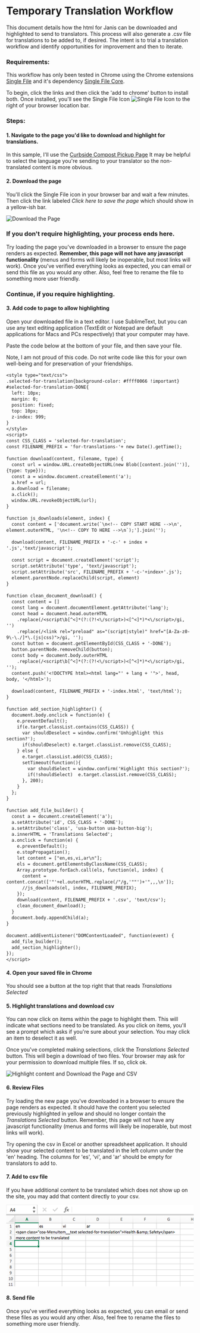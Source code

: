 # Temporary Translation Workflow

This document details how the html for Janis can be downloaded and highlighted to send to translators. This process will also generate a .csv file for translations to be added to, if desired. The intent is to trial a translation workflow and identify opportunities for improvement and then to iterate. 

### Requirements: 

This workflow has only been tested in Chrome using the Chrome extensions 
[Single File](https://chrome.google.com/webstore/detail/singlefile/mpiodijhokgodhhofbcjdecpffjipkle?hl=en)
and it's dependency [Single File Core](https://chrome.google.com/webstore/detail/singlefile-core/jemlklgaibiijojffihnhieihhagocma?hl=en). 

To begin, click the links and then click the 'add to chrome' button to install both. 
Once installed, you'll see the Single File Icon ![Single File Icon](https://raw.githubusercontent.com/gildas-lormeau/SingleFile/master/WebContent/ui/resources/icon_19.png) to the right of your browser location bar.

### Steps:

#### 1. Navigate to the page you'd like to download and highlight for translations.
In this sample, I'll use the [Curbside Compost Pickup Page](http://alpha.austin.gov/services/compost-pickup)
It may be helpful to select the language you're sending to your translator so the non-translated content is more obvious.

#### 2. Download the page 
You'll click the Single File icon in your browser bar and wait a few minutes. 
Then click the link labeled *Click here to save the page* which should show in a yellow-ish bar. 

![Download the Page](./images/translation_workflow_2.gif)
  
### If you don't require highlighting, your process ends here. 
Try loading the page you've downloaded in a browser to ensure the page renders as expected.
**Remember, this page will not have any javascript functionality** (menus and forms will likely be inoperable, but most links will work).
Once you've verified everything looks as expected, you can email or send this file as you would any other. Also, feel free to rename the file to something more user friendly.

### Continue, if you require highlighting. 

#### 3. Add code to page to allow highlighting
Open your downloaded file in a text editor. I use SublimeText, but you can use any text editing application (TextEdit or Notepad are default applications for Macs and PCs respectively) that your computer may have.

Paste the code below at the bottom of your file, and then save your file. 

Note, I am not proud of this code. Do not write code like this for your own well-being and for preservation of your friendships.

```
<style type="text/css">
.selected-for-translation{background-color: #ffff0066 !important}
#selected-for-translation-DONE{
  left: 10px;
  margin: 0;
  position: fixed;
  top: 10px;
  z-index: 999;
}
</style>
<script>
const CSS_CLASS = 'selected-for-translation';
const FILENAME_PREFIX = 'for-translations-'+ new Date().getTime();

function download(content, filename, type) {
  const url = window.URL.createObjectURL(new Blob([content.join('')], {type: type}));
  const a = window.document.createElement('a');
  a.href = url;
  a.download = filename;
  a.click();
  window.URL.revokeObjectURL(url);
}

function js_downloads(element, index) {
  const content = ['document.write(`\n<!-- COPY START HERE -->\n', element.outerHTML, '\n<!-- COPY TO HERE -->\n`);'].join('');

  download(content, FILENAME_PREFIX + '-c-' + index + '.js','text/javascript');
  
  const script = document.createElement('script');
  script.setAttribute('type', 'text/javascript');
  script.setAttribute('src', FILENAME_PREFIX + '-c-'+index+'.js');
  element.parentNode.replaceChild(script, element)
}

function clean_document_download() {
  const content = []
  const lang = document.documentElement.getAttribute('lang');
  const head = document.head.outerHTML
    .replace(/<script\b[^<]*(?:(?!<\/script>)<[^<]*)*<\/script>/gi, '')
    .replace(/<link rel="preload" as="(script|style)" href="[A-Za-z0-9\-\./]*\.(js|css)">/gi, '');
  const button = document.getElementById(CSS_CLASS + '-DONE');
  button.parentNode.removeChild(button);
  const body = document.body.outerHTML
    .replace(/<script\b[^<]*(?:(?!<\/script>)<[^<]*)*<\/script>/gi, '');
  content.push('<!DOCTYPE html><html lang="' + lang + '">', head, body, '</html>');

  download(content, FILENAME_PREFIX + '-index.html', 'text/html');
}

function add_section_highlighter() {
  document.body.onclick = function(e) {
    e.preventDefault();
    if(e.target.classList.contains(CSS_CLASS)) {
      var shouldDeselect = window.confirm('Unhighlight this section?');
      if(shouldDeselect) e.target.classList.remove(CSS_CLASS);
    } else {
      e.target.classList.add(CSS_CLASS);
      setTimeout(function(){
        var shouldSelect = window.confirm('Highlight this section?');
        if(!shouldSelect)  e.target.classList.remove(CSS_CLASS);
      }, 200);
    }
  };
}

function add_file_builder() {
  const a = document.createElement('a');
  a.setAttribute('id', CSS_CLASS + '-DONE');
  a.setAttribute('class', 'usa-button usa-button-big');
  a.innerHTML = 'Translations Selected';
  a.onclick = function(e) {
    e.preventDefault();
    e.stopPropagation();
    let content = ["en,es,vi,ar\n"];
    els = document.getElementsByClassName(CSS_CLASS);
    Array.prototype.forEach.call(els, function(el, index) {
      content = content.concat(['"'+el.outerHTML.replace(/"/g,'""')+'",,,\n']);
      //js_downloads(el, index, FILENAME_PREFIX);
    });
    download(content, FILENAME_PREFIX + '.csv', 'text/csv');
    clean_document_download();
  }
  document.body.appendChild(a);
}

document.addEventListener("DOMContentLoaded", function(event) { 
  add_file_builder();
  add_section_highlighter();
});
</script>
```

#### 4. Open your saved file in Chrome
You should see a button at the top right that that reads *Translations Selected*

#### 5. Highlight translations and download csv
You can now click on items within the page to highlight them. This will indicate what sections need to be translated.
As you click on items, you'll see a prompt which asks if you're sure about your selection. You may click an item to deselect it as well. 

Once you've completed making selections, click the *Translations Selected* button. This will begin a download of two files. Your browser may ask for your permission to download multiple files. If so, click ok.

![Highlight content and Download the Page and CSV](./images/translation_workflow_5.gif)

#### 6. Review Files
Try loading the new page you've downloaded in a browser to ensure the page renders as expected. It should have the content you selected previously highlighted in yellow and should no longer contain the *Translations Selected* button. Remember, this page will not have any javascript functionality (menus and forms will likely be inoperable, but most links will work). 

Try opening the csv in Excel or another spreadsheet application. It should show your selected content to be translated in the left column under the 'en' heading. The columns for 'es', 'vi', and 'ar' should be empty for translators to add to.

#### 7. Add to csv file
If you have additional content to be translated which does not show up on the site, you may add that content directly to your csv. 

![Update csv](./images/translation_workflow_7.png)

#### 8. Send file
Once you've verified everything looks as expected, you can email or send these files as you would any other. Also, feel free to rename the files to something more user friendly.


